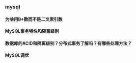 ### mysql

#### 为啥用B+数而不是二叉索引数

#### MySQL事务特性和隔离级别

#### 数据库的ACID和隔离级别？分布式事务了解吗？有哪些处理方法？

#### MySQL调优
